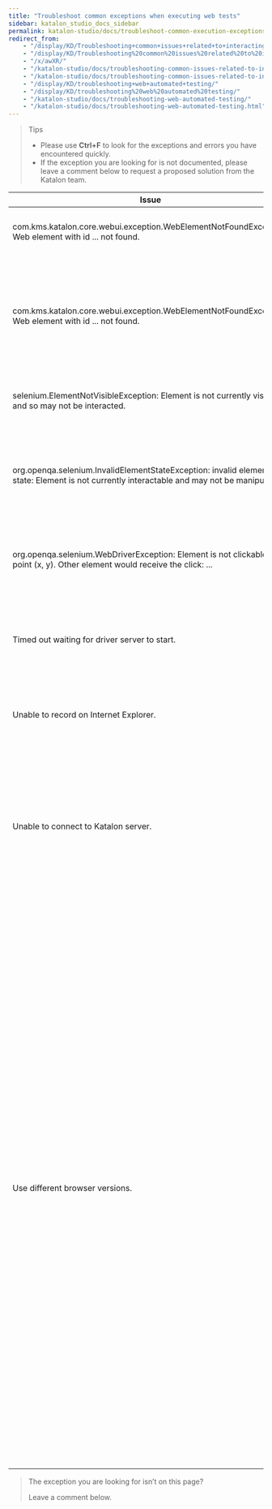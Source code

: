 ```yaml
---
title: "Troubleshoot common exceptions when executing web tests"
sidebar: katalon_studio_docs_sidebar
permalink: katalon-studio/docs/troubleshoot-common-execution-exceptions-web-test.html
redirect_from:
    - "/display/KD/Troubleshooting+common+issues+related+to+interacting+with+an+element/"
    - "/display/KD/Troubleshooting%20common%20issues%20related%20to%20interacting%20with%20an%20element/"
    - "/x/awXR/"
    - "/katalon-studio/docs/troubleshooting-common-issues-related-to-interacting-with-an-element/"
    - "/katalon-studio/docs/troubleshooting-common-issues-related-to-interacting-with-an-element.html"
    - "/display/KD/troubleshooting+web+automated+testing/"
    - "/display/KD/troubleshooting%20web%20automated%20testing/"
    - "/katalon-studio/docs/troubleshooting-web-automated-testing/"
    - "/katalon-studio/docs/troubleshooting-web-automated-testing.html"
---
```


> Tips
>
>* Please use **Ctrl+F** to look for the exceptions and errors you have encountered quickly.
>* If the exception you are looking for is not documented, please leave a comment below to request a proposed solution from the Katalon team.

<table>
    <thead>
        <tr>
            <th>Issue</th>
            <th>Solution</th>
        </tr>
    </thead>
    <tbody>
        <tr>
            <td>
                    com.kms.katalon.core.webui.exception.WebElementNotFoundException: Web element with id ... not found.</td>
            <td>
                    <p>Update WebDriver via the Katalon tool:</p>
                    On main toolbar, select 
                    <b>Tool &gt;&nbsp;Update WebDrivers&nbsp;&gt; select the corresponding browser in the drop-down list.</b>
</code></pre>
                </ul>
                    </li>
            </td>
        </tr>
        <tr>
            <td>com.kms.katalon.core.webui.exception.WebElementNotFoundException: Web element with id ... not found.</td>
            <td>
                <p>
                    Try one of the following solutions to resolve the issue:
                <ol>
                    <li>Correct the element's XPath locator.
                        <ul>
                            <li>Open your page using Chrome.</li>
                            <li>Right-click on your desired test object &gt;&nbsp;select <b>Inspect</b>.</li>
                            <li>In the <b>Elements</b> tab of <strong>DevTool</strong>, right-click on your target object and select <b>Copy</b> &gt;&nbsp;<b>Copy XPath</b>.
                            <li>Open your test object in Katalon Studio &gt;&nbsp;update XPath property with the copied value.</li>
                        </ul>
                    </li>
                    <li><a href="https://docs.katalon.com/katalon-studio/docs/optimizing-object-identification-and-tools.html">Optimize object identification and tools.</a></li>
                </p>
                </ol>
            </td>
        </tr>
        <tr>
            <td>
                selenium.ElementNotVisibleException: Element is not currently visible and so may not be interacted.
            </td>
            <td>
            Add the <a href="display/KD/%5BWebUI%5D+Wait+For+Element+Visible">Wait For Element Visible</a> step before the one having this issue. For example:
            <pre><code class="language-groovy">WebUI.openBrowser('http://demoaut.katalon.com')
WebUI.waitForElementVisible(findtestObject('btn_Login'),30)
WebUI.click(findTestObject('btn_Login'))</code></pre>
            </td>
        </tr>
        <tr>
            <td>org.openqa.selenium.InvalidElementStateException: invalid element state: Element is not currently interactable and may not be manipulated.</td>
            <td>
                <p>
                    Try one of the following solutions to resolve the issue:
                    <ol>
                        <li>Wait until the element is visible.
                        <li>Set a value directly using Javascript.
                    </ol>
                        <pre><code class="language-groovy">import com.kms.katalon.core.webui common.WebUiCommonHelper
WebElement element = WebUiCommonHelper.findWebElement(findTestObject('your/object'),30)
WebUI.executeJavaScript("arguments[0].value='Your Value'", Arrays.asList(element))</code></pre>
                </p>
            </td>
        </tr>
        <tr>
            <td>org.openqa.selenium.WebDriverException: Element is not clickable at point (x, y). Other element would receive the click: ...</td>
            <td>
                <p> 
                    Click on the element using <a href="/display/KD/%5BWebUI%5D+Execute+JavaScript">Javascript</a> instead.
                    <pre><code>import com.kms.katalon.core.webui.common.WebUiCommonHelper
WebElement element = WebUiCommonHelper.findWebElement(findTestObject('your/object'),30)
WebUI.executeJavaScript("arguments[0].click", Arrays.asList(element))</code></pre>
                </p>
            </td>
        </tr>
        <tr>
            <td>Timed out waiting for driver server to start.</td>
            <td>
                    <ul>
                        <li>Download correct Edge driver from this page: <a href="https://developer.microsoft.com/en-us/microsoft-edge/tools/webdriver/">https://developer.microsoft.com/en-us/microsoft-edge/tools/webdriver/</a> based on your OS build (Go to <b>Start</b> > <b>Settings</b> > <b>System</b> > <b>About</b> and locate the number next to OS Build on the screen).
                        <li>Copy downloaded Edge driver and replace it in existing edgedriver folder of Katalon Studio. For example: <strong>C:\\Katalon\_Studio\_Windows_64-4.8\\configuration\\resources\\drivers\\edgedriver</strong>
                    </ul>
            </td>
        </tr>
        <tr>
            <td>Unable to record on Internet Explorer.</td>
            <td>
                <ul>
                    <li>Open 'Manage Add-ons' in Internet Explorer: <a href="https://support.microsoft.com/en-us/help/17447/windows-internet-explorer-11-manage-add-ons">https://support.microsoft.com/en-us/help/17447/windows-internet-explorer-11-manage-add-ons</a>.
                    <li>Enable the RecorderExtension.RecorderBHO.
                    <img src="https://github.com/katalon-studio/docs-images/raw/master/katalon-studio/docs/troubleshooting-web-automated-testing/image2017-10-27-163A293A17.png" width=85%>
                <ul>
            </td>
        </tr>
        <tr>
            <td>Unable to connect to Katalon server.</td>
            <td>
                <p>
                    Allow the following .exe files to communicate through Windows Firewall. Here is the full <a href="https://www.howtogeek.com/howto/uncategorized/how-to-create-exceptions-in-windows-vista-firewall/">guide</a> to access this interface:
                </p>
                    <ul>
                        <li> geckodriver.exe
                        <li> chromedriver.exe
                        <li> iedriverserver.exe
                    </ul>
                <p> 
                    These executable files can be located in: <strong>&lt;Katalon Studio folder&gt;\\configuration\\resources\\drivers</strong>.
                </p>
                <img src="https://github.com/katalon-studio/docs-images/raw/master/katalon-studio/docs/troubleshooting-web-automated-testing/Screen-Shot-2018-04-24-at-13.51.51.png" width=85%>
                <img src="https://github.com/katalon-studio/docs-images/raw/master/katalon-studio/docs/troubleshooting-web-automated-testing/Screen-Shot-2018-04-24-at-13.51.41.png" width=85%>
                <p>
                    You may also need to add Google Chrome (chrome.exe) and Firefox (firefox.exe) in the worst case if your current Windows Firewall block them as well.
                </p>
            </td>
        </tr>
        <tr>
            <td>Use different browser versions.</td>
            <td>In case you want Katalon Studio to use different versions besides the current installed version, there are two ways to do it:
                <ol>
                    <li>Use custom keywords.
                    <li>
                        <ul>
                            <li>These Firefox instances should be installed on your machine first.
                            <li>Create a <a href="/display/KD/Define+custom+keywords">custom keyword</a> to open the browser. Press Ctrl + Shift + O to automatically import necessary packages:
                            <pre><code>package com.example

import org.openqa.selenium.WebDriver
import org.openqa.selenium.chrome.ChromeDriver
import org.openqa.selenium.chrome.ChromeOptions
import org.openqa.selenium.firefox.FirefoxDriver
import com.kms.katalon.core.annotation.Keyword
import com.kms.katalon.core.webui.driver.DriverFactory

public class WebUICustomKeywords {
 @Keyword
 def openFirefoxBrowser(String firefoxPath, String firefoxDriver) {
  //Set path to Firefox version
  System.setProperty("webdriver.firefox.bin", firefoxPath)
  //Set path to Firefox driver: <Katalon Studio folder>\configuration\resources\drivers\firefox_win64\geckodriver.exe
  System.setProperty("webdriver.gecko.driver", firefoxDriver)
  WebDriver driver = new FirefoxDriver()
  DriverFactory.changeWebDriver(driver)
 }

 @Keyword

 def openChromeBrowser(String chromeDriverPath, String chromePath)
 {
//Set path to chromedriver driver: <Katalon Studio folder>\configuration\resources\drivers\chrome_win32\chromedriver.exe
  System.setProperty("webdriver.chrome.driver", chromeDriverPath)
  ChromeOptions options = new ChromeOptions()
  //Set path to Chrome binary
  options.setBinary(chromePath)
  WebDriver driver = new ChromeDriver(options)
  DriverFactory.changeWebDriver(driver)
 }
}</code></pre>
                            <li>In a test case, <strong>use this custom keyword instead of 'Open Browser' keyword</strong>. For example:
                            <pre><code>CustomKeywords.'com.example.WebUICustomKeywords.openFirefoxBrowser'('C:\\Program Files\\Mozilla Firefox 52\\firefox.exe', 
 'C:\\5.4\\Katalon Studio Windows 64\\configuration\\resources\\drivers\\firefox_win64\\geckodriver.exe')

WebUI.navigateToUrl(GlobalVariable.G_SiteURL)

WebUI.click(findTestObject('Page_CuraHomepage/btn_MakeAppointment'))</code></pre>
                            <li>Downgrade browser's version:  
    Another approach is downgrade your current browser's version to a version you want. If you want to use a very old version of your current browser, you may need to downgrade or upgrade browser's drivers as well as Selenium WebDriver, please refer to this <a href="https://docs.katalon.com/display/KD/Update+or+Replace+Web+Browser+Drivers+and+Selenium">guide</a>.
    </tbody>
</table>

> The exception you are looking for isn’t on this page?
>
> Leave a comment below.